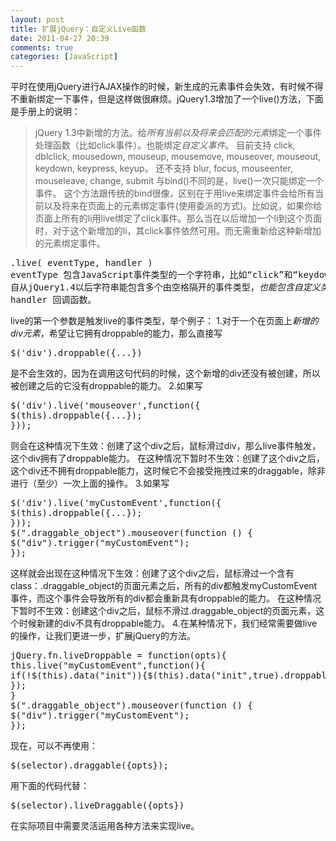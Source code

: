 ```yaml
---
layout: post
title: 扩展jQuery：自定义Live函数
date: 2011-04-27 20:39
comments: true
categories: [JavaScript]
---
```

平时在使用jQuery进行AJAX操作的时候，新生成的元素事件会失效，有时候不得不重新绑定一下事件，但是这样做很麻烦。jQuery1.3增加了一个live()方法，下面是手册上的说明：
<blockquote>jQuery 1.3中新增的方法。给<em>所有当前以及将来会匹配的元素</em>绑定一个事件处理函数（比如click事件）。也能绑定<em>自定义事件</em>。
目前支持 click, dblclick, mousedown, mouseup, mousemove, mouseover, mouseout, keydown, keypress, keyup。
还不支持 blur, focus, mouseenter, mouseleave, change, submit
与bind()不同的是，live()一次只能绑定一个事件。
这个方法跟传统的bind很像，区别在于用live来绑定事件会给所有当前以及将来在页面上的元素绑定事件(使用委派的方式)。比如说，如果你给页面上所有的li用live绑定了click事件。那么当在以后增加一个li到这个页面时，对于这个新增加的li，其click事件依然可用。而无需重新给这种新增加的元素绑定事件。</blockquote>
<pre>.live( eventType, handler )
eventType 包含JavaScript事件类型的一个字符串，比如“click”和“keydown”。
自从jQuery1.4以后字符串能包含多个由空格隔开的事件类型，<em>也能包含自定义类型的名字</em>。
handler 回调函数。</pre>
live的第一个参数是触发live的事件类型，举个例子：
1.对于一个在页面上<em>新增的div元素</em>，希望让它拥有droppable的能力，那么直接写
<pre>$('div').droppable({...})</pre>
是不会生效的，因为在调用这句代码的时候，这个新增的div还没有被创建，所以被创建之后的它没有droppable的能力。
2.如果写
<pre>$('div').live('mouseover',function({
$(this).droppable({...});
}));</pre>
则会在这种情况下生效：创建了这个div之后，鼠标滑过div，那么live事件触发，这个div拥有了droppable能力。
在这种情况下暂时不生效：创建了这个div之后，这个div还不拥有droppable能力，这时候它不会接受拖拽过来的draggable，除非进行（至少）一次上面的操作。
3.如果写
<pre>$('div').live('myCustomEvent',function({
$(this).droppable({...});
}));
$(".draggable_object").mouseover(function () {
$("div").trigger("myCustomEvent");
});</pre>
这样就会出现在这种情况下生效：创建了这个div之后，鼠标滑过一个含有class：.draggable_object的页面元素之后，所有的div都触发myCustomEvent事件，而这个事件会导致所有的div都会重新具有droppable的能力。
在这种情况下暂时不生效：创建这个div之后，鼠标不滑过.draggable_object的页面元素，这个时候新建的div不具有droppable能力。
4.在某种情况下，我们经常需要做live的操作，让我们更进一步，扩展jQuery的方法。
<pre>jQuery.fn.liveDroppable = function(opts){
this.live("myCustomEvent",function(){
if(!$(this).data("init")){$(this).data("init",true).droppable(opts)};
});
}
$(".draggable_object").mouseover(function () {
$("div").trigger("myCustomEvent");
});</pre>
现在，可以不再使用：
<pre>$(selector).draggable({opts});</pre>
用下面的代码代替：
<pre>$(selector).liveDraggable({opts})</pre>
在实际项目中需要灵活运用各种方法来实现live。
